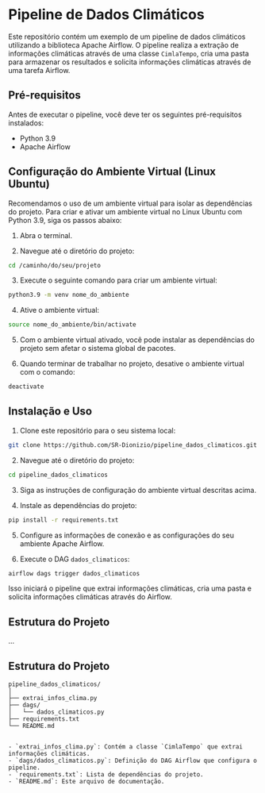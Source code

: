 # Pipeline de Dados Climáticos

Este repositório contém um exemplo de um pipeline de dados climáticos utilizando a biblioteca Apache Airflow. O pipeline realiza a extração de informações climáticas através de uma classe `CimlaTempo`, cria uma pasta para armazenar os resultados e solicita informações climáticas através de uma tarefa Airflow.

## Pré-requisitos

Antes de executar o pipeline, você deve ter os seguintes pré-requisitos instalados:

- Python 3.9
- Apache Airflow

## Configuração do Ambiente Virtual (Linux Ubuntu)

Recomendamos o uso de um ambiente virtual para isolar as dependências do projeto. Para criar e ativar um ambiente virtual no Linux Ubuntu com Python 3.9, siga os passos abaixo:

1. Abra o terminal.

2. Navegue até o diretório do projeto:

```bash
cd /caminho/do/seu/projeto
```

3. Execute o seguinte comando para criar um ambiente virtual:

```bash
python3.9 -m venv nome_do_ambiente
```

4. Ative o ambiente virtual:

```bash
source nome_do_ambiente/bin/activate
```

5. Com o ambiente virtual ativado, você pode instalar as dependências do projeto sem afetar o sistema global de pacotes.

6. Quando terminar de trabalhar no projeto, desative o ambiente virtual com o comando:

```bash
deactivate
```

## Instalação e Uso

1. Clone este repositório para o seu sistema local:

```bash
git clone https://github.com/SR-Dionizio/pipeline_dados_climaticos.git
```

2. Navegue até o diretório do projeto:

```bash
cd pipeline_dados_climaticos
```

3. Siga as instruções de configuração do ambiente virtual descritas acima.

4. Instale as dependências do projeto:

```bash
pip install -r requirements.txt
```

5. Configure as informações de conexão e as configurações do seu ambiente Apache Airflow.

6. Execute o DAG `dados_climaticos`:

```bash
airflow dags trigger dados_climaticos
```

Isso iniciará o pipeline que extrai informações climáticas, cria uma pasta e solicita informações climáticas através do Airflow.

## Estrutura do Projeto

...


## Estrutura do Projeto

```
pipeline_dados_climaticos/
│
├── extrai_infos_clima.py
├── dags/
│   └── dados_climaticos.py
├── requirements.txt
└── README.md


- `extrai_infos_clima.py`: Contém a classe `CimlaTempo` que extrai informações climáticas.
- `dags/dados_climaticos.py`: Definição do DAG Airflow que configura o pipeline.
- `requirements.txt`: Lista de dependências do projeto.
- `README.md`: Este arquivo de documentação.
```

